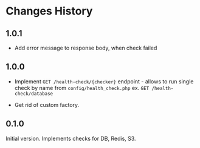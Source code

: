 # Changes History

1.0.1
-----
+ Add error message to response body, when check failed

1.0.0
-----
+ Implement `GET /health-check/{checker}` endpoint - allows to run single check by name from `config/health_check.php`
ex. `GET /health-check/database`
* Get rid of custom factory.

0.1.0
-----
Initial version. Implements checks for DB, Redis, S3.